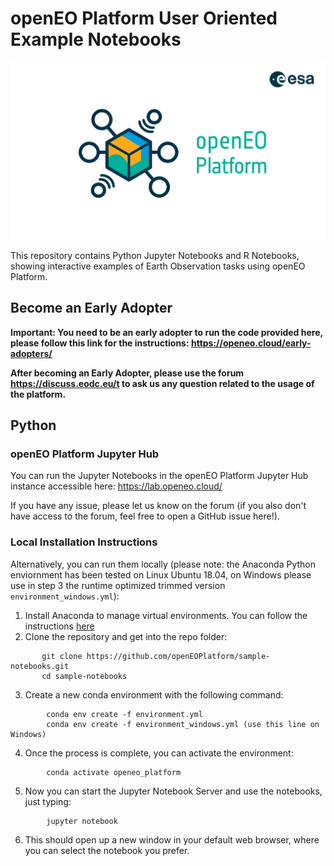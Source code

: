 # openEO Platform User Oriented Example Notebooks

<img src="https://raw.githubusercontent.com/openEOPlatform/SRR1_notebooks/main/data/images/openEO-platform.png"
     alt="OpenEO Platform logo"
     />

This repository contains Python Jupyter Notebooks and R Notebooks, showing interactive examples of Earth Observation tasks using openEO Platform.

## Become an Early Adopter

**Important: You need to be an early adopter to run the code provided here, please follow this link for the instructions: https://openeo.cloud/early-adopters/**

**After becoming an Early Adopter, please use the forum https://discuss.eodc.eu/t to ask us any question related to the usage of the platform.**
## Python
### openEO Platform Jupyter Hub

You can run the Jupyter Notebooks in the openEO Platform Jupyter Hub instance accessible here: https://lab.openeo.cloud/

If you have any issue, please let us know on the forum (if you also don't have access to the forum, feel free to open a GitHub issue here!).

### Local Installation Instructions
Alternatively, you can run them locally (please note: the Anaconda Python enviornment has been tested on Linux Ubuntu 18.04, on Windows please use in step 3 the runtime optimized trimmed version `environment_windows.yml`):

1. Install Anaconda to manage virtual environments. You can follow the instructions [here](https://docs.conda.io/projects/conda/en/latest/user-guide/install/index.html)
2. Clone the repository and get into the repo folder:
 ```
        git clone https://github.com/openEOPlatform/sample-notebooks.git
        cd sample-notebooks
```
3. Create a new conda environment with the following command:
```
        conda env create -f environment.yml
        conda env create -f environment_windows.yml (use this line on Windows)
```
4. Once the process is complete, you can activate the environment:
```
        conda activate openeo_platform
```
5. Now you can start the Jupyter Notebook Server and use the notebooks, just typing:
```
        jupyter notebook
```
6. This should open up a new window in your default web browser, where you can select the notebook you prefer.
